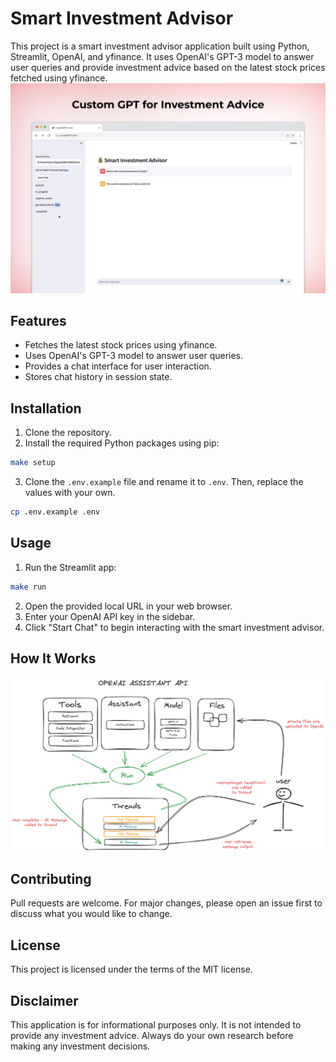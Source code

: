 # Smart Investment Advisor

This project is a smart investment advisor application built using Python, Streamlit, OpenAI, and yfinance. It uses OpenAI's GPT-3 model to answer user queries and provide investment advice based on the latest stock prices fetched using yfinance.
![Custom GPT](/screenshot.png)

## Features

- Fetches the latest stock prices using yfinance.
- Uses OpenAI's GPT-3 model to answer user queries.
- Provides a chat interface for user interaction.
- Stores chat history in session state.

## Installation

1. Clone the repository.
2. Install the required Python packages using pip:

```bash
make setup
```

3. Clone the `.env.example` file and rename it to `.env`. Then, replace the values with your own.

```bash
cp .env.example .env
```

## Usage

1. Run the Streamlit app:

```bash
make run
```

2. Open the provided local URL in your web browser.
3. Enter your OpenAI API key in the sidebar.
4. Click "Start Chat" to begin interacting with the smart investment advisor.

## How It Works
![](/workflow.png)

## Contributing

Pull requests are welcome. For major changes, please open an issue first to discuss what you would like to change.

## License

This project is licensed under the terms of the MIT license.

## Disclaimer

This application is for informational purposes only. It is not intended to provide any investment advice. Always do your own research before making any investment decisions.
